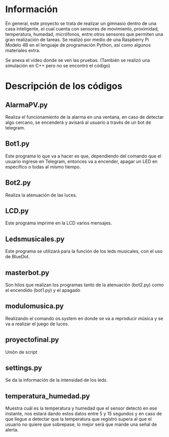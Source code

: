# Información

En general, este proyecto se trata de realizar un gimnasio dentro de una casa inteligente, el cual cuenta con sensores de movimiento, proximidad, temperatura, humedad, micrófonos, entre otros sensores que permiten una gran realización de tareas. Se realizó por medio de una Raspberry Pi Modelo 4B en el lenguaje de programación Python, así como algunos materiales extra. 

Se anexa el vídeo donde se ven las pruebas. (También se realizó una simulación en C++ pero no se encontró el código) 

# Descripción de los códigos

## AlarmaPV.py

Realiza el funcionamiento de la alarma en una ventana, en caso de detectar algo cercano, se encenderá y avisará al usuario a través de un bot de telegram.

## Bot1.py

Este programa lo que va a hacer es que, dependiendo del comando que el usuario ingrese en Telegram, entonces va a encender, apagar un LED en específico o todas al mismo tiempo.

## Bot2.py

Realiza la atenuación de las luces. 

## LCD.py

Este programa imprime en la LCD varios mensajes. 

## Ledsmusicales.py

Este programa se utilizará para la función de los leds musicales, con el uso de BlueDot.

## masterbot.py

Son hilos que realizan los programas tanto de la atenuación (bot2.py) como el encendido (bot1.py) y el apagado 

## modulomusica.py

Realizando el comando os.system en donde se va a reproducir música y se va a realizar el juego de luces.

## proyectofinal.py

Unión de script

## settings.py

Se da la información de la intensidad de los leds. 

## temperatura_humedad.py

Muestra cuál es la temperatura y humedad que el sensor detectó en ese instante, nos estará dando estos datos entre 5 y 15 segundos y en caso de que llegue a detectar que la temperatura que registró supera al que el usuario no quiere que sobrepase, lo mejor será que mande una señal de alerta.
